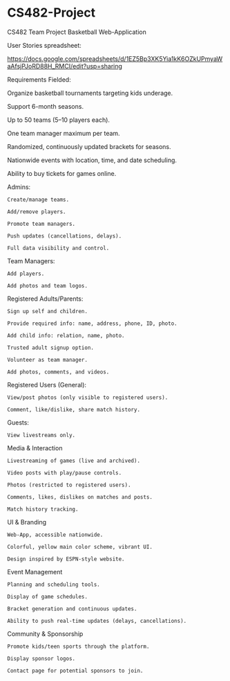 # CS482-Project
CS482 Team Project Basketball Web-Application

User Stories spreadsheet:

https://docs.google.com/spreadsheets/d/1EZ5Bp3XK5Yia1kK6OZkUPmyaWaAfsjPJoRD88H_RMCI/edit?usp=sharing

Requirements Fielded:

Organize basketball tournaments targeting kids underage.

Support 6-month seasons.

Up to 50 teams (5–10 players each).

One team manager maximum per team.

Randomized, continuously updated brackets for seasons.

Nationwide events with location, time, and date scheduling.

Ability to buy tickets for games online.


Admins:

	Create/manage teams.
	
	Add/remove players.
	
	Promote team managers.
	
	Push updates (cancellations, delays).
	
	Full data visibility and control.

Team Managers:

	Add players.

	Add photos and team logos.

Registered Adults/Parents:

	Sign up self and children.

	Provide required info: name, address, phone, ID, photo.

	Add child info: relation, name, photo.

	Trusted adult signup option.

	Volunteer as team manager.

	Add photos, comments, and videos.

Registered Users (General):

	View/post photos (only visible to registered users).

	Comment, like/dislike, share match history.

Guests:

	View livestreams only.

Media & Interaction

	Livestreaming of games (live and archived).
	
	Video posts with play/pause controls.
	
	Photos (restricted to registered users).
	
	Comments, likes, dislikes on matches and posts.
	
	Match history tracking.


UI & Branding

	Web-App, accessible nationwide.
	
	Colorful, yellow main color scheme, vibrant UI.
	
	Design inspired by ESPN-style website.
	
Event Management

	Planning and scheduling tools.
	
	Display of game schedules.
	
	Bracket generation and continuous updates.
	
	Ability to push real-time updates (delays, cancellations).

Community & Sponsorship
	
	Promote kids/teen sports through the platform.
	
	Display sponsor logos.
	
	Contact page for potential sponsors to join.
